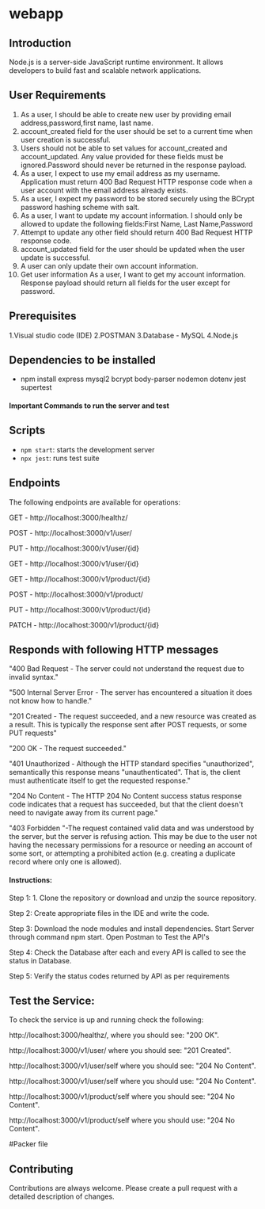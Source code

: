 # webapp

## Introduction
Node.js is a server-side JavaScript runtime environment. It allows developers to build fast and scalable network applications.

## User Requirements


1. As a user, I should be able to create new user by providing email address,password,first name, last name.
2. account_created field for the user should be set to a current time when user creation is successful.
3. Users should not be able to set values for account_created and account_updated. Any value provided for these fields must be ignored.Password should never be returned in the response payload.
4. As a user, I expect to use my email address as my username.
Application must return 400 Bad Request HTTP response code when a user account with the email address already exists.
5. As a user, I expect my password to be stored securely using the BCrypt password hashing scheme with salt.
6. As a user, I want to update my account information. I should only be allowed to update the following fields:First Name, Last Name,Password
7. Attempt to update any other field should return 400 Bad Request HTTP response code.
8. account_updated field for the user should be updated when the user update is successful.
9. A user can only update their own account information.
10. Get user information
As a user, I want to get my account information. Response payload should return all fields for the user except for password.

## Prerequisites

1.Visual studio code (IDE)
2.POSTMAN
3.Database - MySQL
4.Node.js

## Dependencies to be installed 

- npm install express mysql2 bcrypt body-parser nodemon dotenv  jest supertest


<h4>Important Commands to run the server and test</h4>

## Scripts
- `npm start`: starts the development server
- `npx jest`: runs test suite

## Endpoints
The following endpoints are available for operations:

GET - http://localhost:3000/healthz/

POST - http://localhost:3000/v1/user/

PUT - http://localhost:3000/v1/user/{id}

GET - http://localhost:3000/v1/user/{id}

GET - http://localhost:3000/v1/product/{id}

POST - http://localhost:3000/v1/product/

PUT - http://localhost:3000/v1/product/{id}

PATCH - http://localhost:3000/v1/product/{id}




## Responds with following HTTP messages

"400 Bad Request - The server could not understand the request due to invalid syntax."

"500 Internal Server Error - The server has encountered a situation it does not know how to handle."

"201 Created - The request succeeded, and a new resource was created as a result. This is typically the response sent after POST requests, or some PUT requests"

"200 OK - The request succeeded."

"401 Unauthorized - Although the HTTP standard specifies "unauthorized", semantically this response means "unauthenticated". That is, the client must authenticate itself to get the requested response."

"204 No Content - The HTTP 204 No Content success status response code indicates that a request has succeeded, but that the client doesn't need to navigate away from its current page."

"403 Forbidden "-The request contained valid data and was understood by the server, but the server is refusing action. This may be due to the user not having the necessary permissions for a resource or needing an account of some sort, or attempting a prohibited action (e.g. creating a duplicate record where only one is allowed). 


<h4>Instructions:</h4>
Step 1: 1. Clone the repository or download and unzip the source repository.

Step 2: Create appropriate files in the IDE and write the code.

Step 3: Download the node modules and install dependencies. Start Server through command npm start. Open Postman to Test the API's

Step 4: Check the Database after each and every API is called to see the status in Database.

Step 5: Verify the status codes returned by API as per requirements 


## Test the Service:
To check the service is up and running check the following:

http://localhost:3000/healthz/, where you should see: "200 OK".

http://localhost:3000/v1/user/ where you should see: "201 Created".

http://localhost:3000/v1/user/self where you should see: "204 No Content".

http://localhost:3000/v1/user/self where you should use: "204 No Content".

http://localhost:3000/v1/product/self where you should see: "204 No Content".

http://localhost:3000/v1/product/self where you should use: "204 No Content".


#Packer file
## Contributing
Contributions are always welcome. Please create a pull request with a detailed description of changes.
